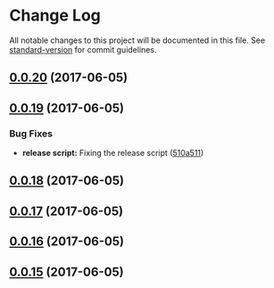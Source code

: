 # Change Log

All notable changes to this project will be documented in this file. See [standard-version](https://github.com/conventional-changelog/standard-version) for commit guidelines.

<a name="0.0.20"></a>
## [0.0.20](https://github.com/ansujohn/babel-webpack-lib-example/compare/v0.0.19...v0.0.20) (2017-06-05)



<a name="0.0.19"></a>
## [0.0.19](https://github.com/ansujohn/babel-webpack-lib-example/compare/v0.0.18...v0.0.19) (2017-06-05)


### Bug Fixes

* **release script:** Fixing the release script ([510a511](https://github.com/ansujohn/babel-webpack-lib-example/commit/510a511))



<a name="0.0.18"></a>
## [0.0.18](https://github.com/ansujohn/babel-webpack-lib-example/compare/v0.0.17...v0.0.18) (2017-06-05)



<a name="0.0.17"></a>
## [0.0.17](https://github.com/ansujohn/babel-webpack-lib-example/compare/v0.0.16...v0.0.17) (2017-06-05)



<a name="0.0.16"></a>
## [0.0.16](https://github.com/ansujohn/babel-webpack-lib-example/compare/v0.0.15...v0.0.16) (2017-06-05)




<a name="0.0.15"></a>
## [0.0.15](https://github.com/ansujohn/babel-webpack-lib-example/compare/v0.0.2...v0.0.15) (2017-06-05)
